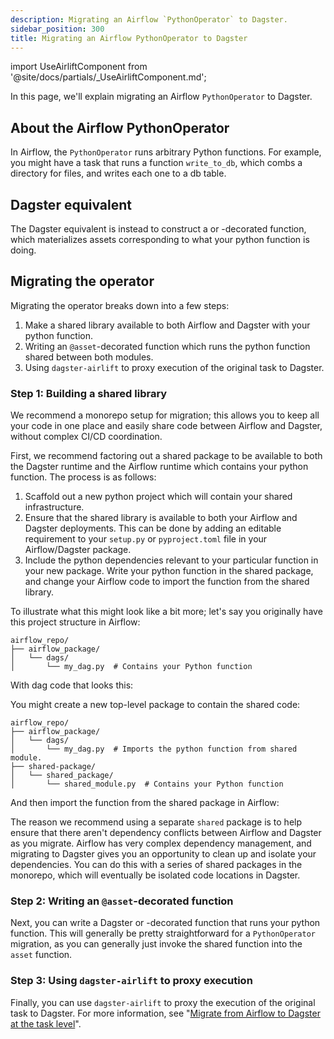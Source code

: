```yaml
---
description: Migrating an Airflow `PythonOperator` to Dagster.
sidebar_position: 300
title: Migrating an Airflow PythonOperator to Dagster
---
```


import UseAirliftComponent from '@site/docs/partials/\_UseAirliftComponent.md';

<UseAirliftComponent />

In this page, we'll explain migrating an Airflow `PythonOperator` to Dagster.

## About the Airflow PythonOperator

In Airflow, the `PythonOperator` runs arbitrary Python functions. For example, you might have a task that runs a function `write_to_db`, which combs a directory for files, and writes each one to a db table.

<CodeExample
  path="docs_snippets/docs_snippets/integrations/airlift/operator_migration/python_operator.py"
  starAfter="start_op"
  endBefore="end_op"
/>

## Dagster equivalent

The Dagster equivalent is instead to construct a <PyObject section="assets" object="asset" module="dagster"/> or <PyObject section="assets" object="multi_asset" module="dagster"/>-decorated function, which materializes assets corresponding to what your python function is doing.

<CodeExample
  path="docs_snippets/docs_snippets/integrations/airlift/operator_migration/pyop_multi_asset_complete.py"
  starAfter="start_asset"
  endBefore="end_asset"
/>

## Migrating the operator

Migrating the operator breaks down into a few steps:

1. Make a shared library available to both Airflow and Dagster with your python function.
2. Writing an `@asset`-decorated function which runs the python function shared between both modules.
3. Using `dagster-airlift` to proxy execution of the original task to Dagster.

### Step 1: Building a shared library

We recommend a monorepo setup for migration; this allows you to keep all your code in one place and easily share code between Airflow and Dagster, without complex CI/CD coordination.

First, we recommend factoring out a shared package to be available to both the Dagster runtime and the Airflow runtime which contains your python function. The process is as follows:

1. Scaffold out a new python project which will contain your shared infrastructure.
2. Ensure that the shared library is available to both your Airflow and Dagster deployments. This can be done by adding an editable requirement to your `setup.py` or `pyproject.toml` file in your Airflow/Dagster package.
3. Include the python dependencies relevant to your particular function in your new package. Write your python function in the shared package, and change your Airflow code to import the function from the shared library.

To illustrate what this might look like a bit more; let's say you originally have this project structure in Airflow:

```plaintext
airflow_repo/
├── airflow_package/
│   └── dags/
│       └── my_dag.py  # Contains your Python function
```

With dag code that looks this:

<CodeExample
  path="docs_snippets/docs_snippets/integrations/airlift/operator_migration/python_operator.py"
  starAfter="start_op"
  endBefore="end_op"
/>

You might create a new top-level package to contain the shared code:

```plaintext
airflow_repo/
├── airflow_package/
│   └── dags/
│       └── my_dag.py  # Imports the python function from shared module.
├── shared-package/
│   └── shared_package/
│       └── shared_module.py  # Contains your Python function
```

And then import the function from the shared package in Airflow:

<CodeExample
  path="docs_snippets/docs_snippets/integrations/airlift/operator_migration/python_operator.py"
  starAfter="start_shared"
  endBefore="end_shared"
/>

The reason we recommend using a separate `shared` package is to help ensure that there aren't dependency conflicts between Airflow and Dagster as you migrate. Airflow has very complex dependency management, and migrating to Dagster gives you an opportunity to clean up and isolate your dependencies. You can do this with a series of shared packages in the monorepo, which will eventually be isolated code locations in Dagster.

### Step 2: Writing an `@asset`-decorated function

Next, you can write a Dagster <PyObject section="assets" object="asset" module="dagster"/> or <PyObject section="assets" object="multi_asset" module="dagster"/>-decorated function that runs your python function. This will generally be pretty straightforward for a `PythonOperator` migration, as you can generally just invoke the shared function into the `asset` function.

<CodeExample path="docs_snippets/docs_snippets/integrations/airlift/operator_migration/pyop_asset_shared.py" />

### Step 3: Using `dagster-airlift` to proxy execution

Finally, you can use `dagster-airlift` to proxy the execution of the original task to Dagster. For more information, see "[Migrate from Airflow to Dagster at the task level](/migration/airflow-to-dagster/airlift-v1/task-level-migration)".
